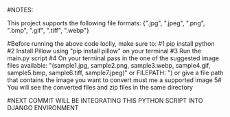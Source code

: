 #NOTES:

This project supports the following file formats: 
{".jpg", ".jpeg", ".png", ".bmp", ".gif", ".tiff", ".webp"}

#Before running the above code loclly, make sure to:
#1 pip install python
#2 Install Pillow using "pip install pillow" on your terminal
#3 Run the main.py script
#4 On your terminal pass in the one of the suggested image files available: "(sample1.jpg, sample2.png, sample3.webp, sample4.gif, sample5.bmp, sample6.tiff, sample7.jpeg)" or FILEPATH: ") or give a file path that contains the image you want to convert must me a supported image
5# You will see the converted files and zip files in the same directory

#NEXT COMMIT WILL BE INTEGRATING THIS PYTHON SCRIPT INTO DJANGO ENVIRONMENT